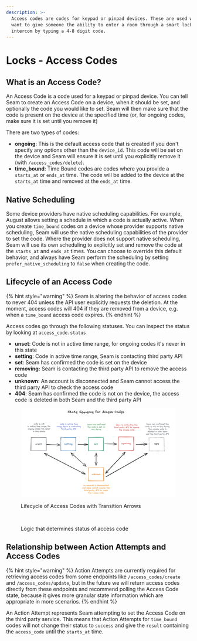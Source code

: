 ```yaml
---
description: >-
  Access codes are codes for keypad or pinpad devices. These are used when you
  want to give someone the ability to enter a room through a smart lock or
  intercom by typing a 4-8 digit code.
---
```


# Locks - Access Codes

## What is an Access Code?

An Access Code is a code used for a keypad or pinpad device. You can tell Seam to create an Access Code on a device, when it should be set, and optionally the code you would like to set. Seam will then make sure that the code is present on the device at the specified time (or, for ongoing codes, make sure it is set until you remove it)

There are two types of codes:

* **ongoing**: This is the default access code that is created if you don't specify any options other than the `device_id`. This code will be set on the device and Seam will ensure it is set until you explicitly remove it (with `/access_codes/delete`).
* **time\_bound**: Time Bound codes are codes where you provide a `starts_at` or `ends_at` time. The code will be added to the device at the `starts_at` time and removed at the `ends_at` time.

## Native Scheduling

Some device providers have native scheduling capabilities. For example, August allows setting a schedule in which a code is actually active. When you create `time_bound` codes on a device whose provider supports native scheduling, Seam will use the native scheduling capabilities of the provider to set the code. Where the provider does not support native scheduling, Seam will use its own scheduling to explicitly set and remove the code at the `starts_at` and `ends_at` times. You can choose to override this default behavior, and always have Seam perform the scheduling by setting `prefer_native_scheduling` to `false` when creating the code.

## Lifecycle of an Access Code

{% hint style="warning" %}
Seam is altering the behavior of access codes to never 404 unless the API user explicitly requests the deletion. At the moment, access codes will 404 if they are removed from a device, e.g. when a `time_bound` access code expires.
{% endhint %}

Access codes go through the following statuses. You can inspect the status by looking at `access_code.status`

* **unset**: Code is not in active time range, for ongoing codes it's never in this state
* **setting**: Code in active time range, Seam is contacting third party API
* **set**: Seam has confirmed the code is set on the device
* **removing:** Seam is contacting the third party API to remove the access code
* **unknown**: An account is disconnected and Seam cannot access the third party API to check the access code
* **404**: Seam has confirmed the code is not on the device, the access code is deleted in both Seam and the third party API

<figure><img src="../.gitbook/assets/image (2) (1).png" alt=""><figcaption><p>Lifecycle of Access Codes with Transition Arrows</p></figcaption></figure>

<figure><img src="../.gitbook/assets/Untitled-2022-09-07-1822.png" alt=""><figcaption><p>Logic that determines status of access code</p></figcaption></figure>

## Relationship between Action Attempts and Access Codes

{% hint style="warning" %}
Action Attempts are currently required for retrieving access codes from some endpoints like `/access_codes/create` and `/access_codes/update`, but in the future we will return access codes directly from these endpoints and recommend polling the Access Code state, because it gives more granular state information which are appropriate in more scenarios.
{% endhint %}

An Action Attempt represents Seam attempting to set the Access Code on the third party service. This means that Action Attempts for `time_bound` codes will not change their status to `success` and give the `result` containing the `access_code` until the `starts_at` time.
